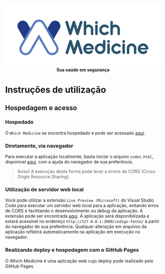 <div align="center">

![](/documentos/img/logo.png)
**Sua saúde em segurança**

</div>

# Instruções de utilização

## Hospedagem e acesso

### Hospedado

O `Which Medicine` se encontra hospedado e pode ser acessado [aqui](https://felipenlunkes.github.io/whichmedicine/codigo-fonte/).

### Diretamente, via navegador

Para executar a aplicação localmente, basta iniciar o arquivo `index.html`, disponível [aqui](codigo-fonte/index.html), com a ajuda do navegador de sua preferência.

> Aviso! A execução desta forma pode levar a errors de CORS (Cross-Origin Resource Sharing).

### Utilização de servidor web local

Você pode utilizar a extensão `Live Preview (Microsoft)` do Visual Studio Code para executar um servidor web local para a aplicação, evitando erros de CORS e facilitando o desenvolvimento ou debug da aplicação. A extensão pode ser encontrada [aqui](https://marketplace.visualstudio.com/items?itemName=ms-vscode.live-server). A aplicação será disponibilizada e estará acessível no endereço `http://127.0.0.1:3000/codigo-fonte/` à partir do navegador de sua preferência. Qualquer alteração em arquivos da aplicação refletirá automaticamente na aplicação em execução no navegador.

### Realizando deploy e hospedagem com o GitHub Pages

O Which Medicine é uma aplicação web cujo deploy pode realizado pelo GitHub Pages.